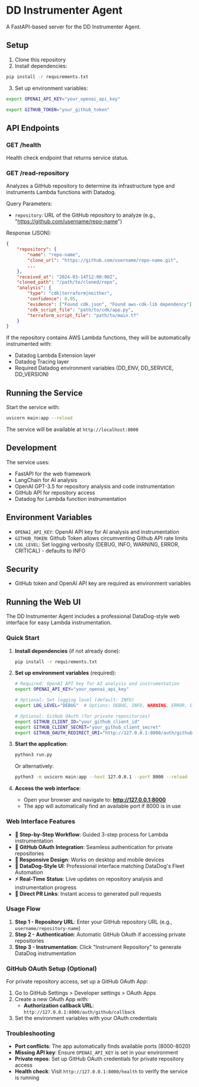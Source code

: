 # DD Instrumenter Agent

A FastAPI-based server for the DD Instrumenter Agent.

## Setup

1. Clone this repository
2. Install dependencies:

```bash
pip install -r requirements.txt
```

3. Set up environment variables:

```bash
export OPENAI_API_KEY="your_openai_api_key"
```

```bash
export GITHUB_TOKEN="your_github_token"
```

## API Endpoints

### GET /health

Health check endpoint that returns service status.

### GET /read-repository

Analyzes a GitHub repository to determine its infrastructure type and instruments Lambda functions with Datadog.

Query Parameters:

- `repository`: URL of the GitHub repository to analyze (e.g., "https://github.com/username/repo-name")

Response (JSON):

```json
{
    "repository": {
        "name": "repo-name",
        "clone_url": "https://github.com/username/repo-name.git",
        ...
    },
    "received_at": "2024-03-14T12:00:00Z",
    "cloned_path": "/path/to/cloned/repo",
    "analysis": {
        "type": "cdk|terraform|neither",
        "confidence": 0.95,
        "evidence": ["Found cdk.json", "Found aws-cdk-lib dependency"],
        "cdk_script_file": "path/to/cdk/app.py",
        "terraform_script_file": "path/to/main.tf"
    }
}
```

If the repository contains AWS Lambda functions, they will be automatically instrumented with:

- Datadog Lambda Extension layer
- Datadog Tracing layer
- Required Datadog environment variables (DD_ENV, DD_SERVICE, DD_VERSION)

## Running the Service

Start the service with:

```bash
uvicorn main:app --reload
```

The service will be available at `http://localhost:8000`

## Development

The service uses:

- FastAPI for the web framework
- LangChain for AI analysis
- OpenAI GPT-3.5 for repository analysis and code instrumentation
- GitHub API for repository access
- Datadog for Lambda function instrumentation

## Environment Variables

- `OPENAI_API_KEY`: OpenAI API key for AI analysis and instrumentation
- `GITHUB_TOKEN`: Github Token allows circumventing Github API rate limits
- `LOG_LEVEL`: Set logging verbosity (DEBUG, INFO, WARNING, ERROR, CRITICAL) - defaults to INFO

## Security

- GitHub token and OpenAI API key are required as environment variables

## Running the Web UI

The DD Instrumenter Agent includes a professional DataDog-style web interface for easy Lambda instrumentation.

### Quick Start

1. **Install dependencies** (if not already done):

   ```bash
   pip install -r requirements.txt
   ```

2. **Set up environment variables** (required):

   ```bash
   # Required: OpenAI API key for AI analysis and instrumentation
   export OPENAI_API_KEY="your_openai_api_key"

   # Optional: Set logging level (default: INFO)
   export LOG_LEVEL="DEBUG"  # Options: DEBUG, INFO, WARNING, ERROR, CRITICAL

   # Optional: GitHub OAuth (for private repositories)
   export GITHUB_CLIENT_ID="your_github_client_id"
   export GITHUB_CLIENT_SECRET="your_github_client_secret"
   export GITHUB_OAUTH_REDIRECT_URI="http://127.0.0.1:8000/auth/github/callback"
   ```

3. **Start the application**:

   ```bash
   python3 run.py
   ```

   Or alternatively:

   ```bash
   python3 -m uvicorn main:app --host 127.0.0.1 --port 8000 --reload
   ```

4. **Access the web interface**:
   - Open your browser and navigate to: **http://127.0.0.1:8000**
   - The app will automatically find an available port if 8000 is in use

### Web Interface Features

- **🎯 Step-by-Step Workflow**: Guided 3-step process for Lambda instrumentation
- **🔐 GitHub OAuth Integration**: Seamless authentication for private repositories
- **📱 Responsive Design**: Works on desktop and mobile devices
- **🏢 DataDog-Style UI**: Professional interface matching DataDog's Fleet Automation
- **⚡ Real-Time Status**: Live updates on repository analysis and instrumentation progress
- **🔗 Direct PR Links**: Instant access to generated pull requests

### Usage Flow

1. **Step 1 - Repository URL**: Enter your GitHub repository URL (e.g., `username/repository-name`)
2. **Step 2 - Authentication**: Automatic GitHub OAuth if accessing private repositories
3. **Step 3 - Instrumentation**: Click "Instrument Repository" to generate DataDog instrumentation

### GitHub OAuth Setup (Optional)

For private repository access, set up a GitHub OAuth App:

1. Go to GitHub Settings > Developer settings > OAuth Apps
2. Create a new OAuth App with:
   - **Authorization callback URL**: `http://127.0.0.1:8000/auth/github/callback`
3. Set the environment variables with your OAuth credentials

### Troubleshooting

- **Port conflicts**: The app automatically finds available ports (8000-8020)
- **Missing API key**: Ensure `OPENAI_API_KEY` is set in your environment
- **Private repos**: Set up GitHub OAuth credentials for private repository access
- **Health check**: Visit `http://127.0.0.1:8000/health` to verify the service is running
